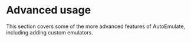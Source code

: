# Advanced usage

This section covers some of the more advanced features of AutoEmulate, including adding custom emulators.